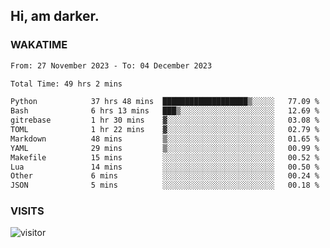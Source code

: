## Hi, am darker.

### WAKATIME

<!--START_SECTION:waka-->

```txt
From: 27 November 2023 - To: 04 December 2023

Total Time: 49 hrs 2 mins

Python            37 hrs 48 mins  ███████████████████▒░░░░░   77.09 %
Bash              6 hrs 13 mins   ███▒░░░░░░░░░░░░░░░░░░░░░   12.69 %
gitrebase         1 hr 30 mins    ▓░░░░░░░░░░░░░░░░░░░░░░░░   03.08 %
TOML              1 hr 22 mins    ▓░░░░░░░░░░░░░░░░░░░░░░░░   02.79 %
Markdown          48 mins         ▒░░░░░░░░░░░░░░░░░░░░░░░░   01.65 %
YAML              29 mins         ▒░░░░░░░░░░░░░░░░░░░░░░░░   00.99 %
Makefile          15 mins         ░░░░░░░░░░░░░░░░░░░░░░░░░   00.52 %
Lua               14 mins         ░░░░░░░░░░░░░░░░░░░░░░░░░   00.50 %
Other             6 mins          ░░░░░░░░░░░░░░░░░░░░░░░░░   00.24 %
JSON              5 mins          ░░░░░░░░░░░░░░░░░░░░░░░░░   00.18 %
```

<!--END_SECTION:waka-->

### VISITS
<!-- i should probably build this when i will have some time -->
![visitor](https://profile-counter.glitch.me/sanix-darker/count.svg)
